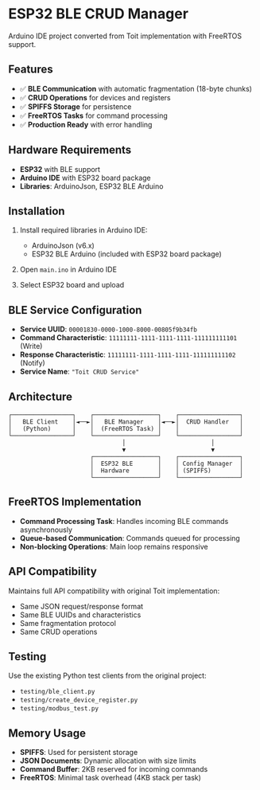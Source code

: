 # ESP32 BLE CRUD Manager

Arduino IDE project converted from Toit implementation with FreeRTOS support.

## Features

- ✅ **BLE Communication** with automatic fragmentation (18-byte chunks)
- ✅ **CRUD Operations** for devices and registers
- ✅ **SPIFFS Storage** for persistence
- ✅ **FreeRTOS Tasks** for command processing
- ✅ **Production Ready** with error handling

## Hardware Requirements

- **ESP32** with BLE support
- **Arduino IDE** with ESP32 board package
- **Libraries**: ArduinoJson, ESP32 BLE Arduino

## Installation

1. Install required libraries in Arduino IDE:
   - ArduinoJson (v6.x)
   - ESP32 BLE Arduino (included with ESP32 board package)

2. Open `main.ino` in Arduino IDE

3. Select ESP32 board and upload

## BLE Service Configuration

- **Service UUID**: `00001830-0000-1000-8000-00805f9b34fb`
- **Command Characteristic**: `11111111-1111-1111-1111-111111111101` (Write)
- **Response Characteristic**: `11111111-1111-1111-1111-111111111102` (Notify)
- **Service Name**: `"Toit CRUD Service"`

## Architecture

```
┌─────────────────┐    ┌──────────────────┐    ┌─────────────────┐
│   BLE Client    │◄──►│   BLE Manager    │◄──►│  CRUD Handler   │
│   (Python)      │    │  (FreeRTOS Task) │    │                 │
└─────────────────┘    └──────────────────┘    └─────────────────┘
                                │                        │
                                ▼                        ▼
                       ┌──────────────────┐    ┌─────────────────┐
                       │  ESP32 BLE       │    │ Config Manager  │
                       │  Hardware        │    │ (SPIFFS)        │
                       └──────────────────┘    └─────────────────┘
```

## FreeRTOS Implementation

- **Command Processing Task**: Handles incoming BLE commands asynchronously
- **Queue-based Communication**: Commands queued for processing
- **Non-blocking Operations**: Main loop remains responsive

## API Compatibility

Maintains full API compatibility with original Toit implementation:
- Same JSON request/response format
- Same BLE UUIDs and characteristics
- Same fragmentation protocol
- Same CRUD operations

## Testing

Use the existing Python test clients from the original project:
- `testing/ble_client.py`
- `testing/create_device_register.py`
- `testing/modbus_test.py`

## Memory Usage

- **SPIFFS**: Used for persistent storage
- **JSON Documents**: Dynamic allocation with size limits
- **Command Buffer**: 2KB reserved for incoming commands
- **FreeRTOS**: Minimal task overhead (4KB stack per task)